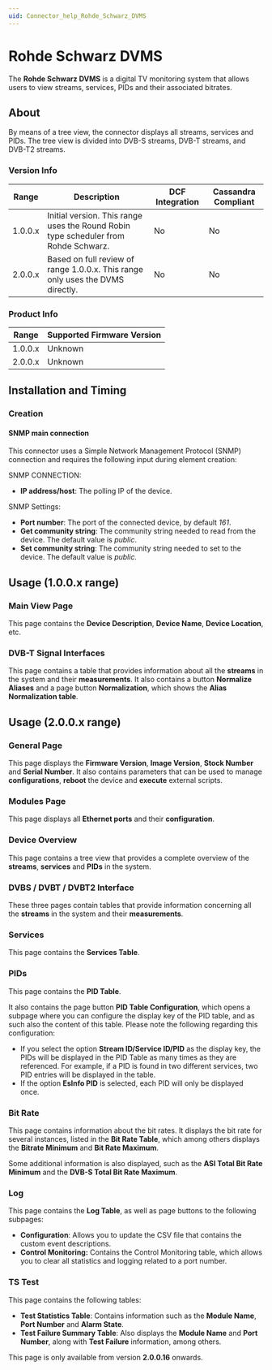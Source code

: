 ```yaml
---
uid: Connector_help_Rohde_Schwarz_DVMS
---
```


# Rohde Schwarz DVMS

The **Rohde Schwarz DVMS** is a digital TV monitoring system that allows users to view streams, services, PIDs and their associated bitrates.

## About

By means of a tree view, the connector displays all streams, services and PIDs. The tree view is divided into DVB-S streams, DVB-T streams, and DVB-T2 streams.

### Version Info

| **Range** | **Description**                                                                     | **DCF Integration** | **Cassandra Compliant** |
|------------------|-------------------------------------------------------------------------------------|---------------------|-------------------------|
| 1.0.0.x          | Initial version. This range uses the Round Robin type scheduler from Rohde Schwarz. | No                  | No                      |
| 2.0.0.x          | Based on full review of range 1.0.0.x. This range only uses the DVMS directly.      | No                  | No                      |

### Product Info

| Range | Supported Firmware Version |
|------------------|-----------------------------|
| 1.0.0.x          | Unknown                     |
| 2.0.0.x          | Unknown                     |

## Installation and Timing

### Creation

#### SNMP main connection

This connector uses a Simple Network Management Protocol (SNMP) connection and requires the following input during element creation:

SNMP CONNECTION:

- **IP address/host**: The polling IP of the device.

SNMP Settings:

- **Port number**: The port of the connected device, by default *161*.
- **Get community string**: The community string needed to read from the device. The default value is *public*.
- **Set community string**: The community string needed to set to the device. The default value is *public.*

## Usage (1.0.0.x range)

### Main View Page

This page contains the **Device Description**, **Device Name**, **Device Location**, etc.

### DVB-T Signal Interfaces

This page contains a table that provides information about all the **streams** in the system and their **measurements**. It also contains a button **Normalize Aliases** and a page button **Normalization**, which shows the **Alias Normalization table**.

## Usage (2.0.0.x range)

### General Page

This page displays the **Firmware Version**, **Image Version**, **Stock Number** and **Serial Number**. It also contains parameters that can be used to manage **configurations**, **reboot** the device and **execute** external scripts.

### Modules Page

This page displays all **Ethernet ports** and their **configuration**.

### Device Overview

This page contains a tree view that provides a complete overview of the **streams**, **services** and **PIDs** in the system.

### DVBS / DVBT / DVBT2 Interface

These three pages contain tables that provide information concerning all the **streams** in the system and their **measurements**.

### Services

This page contains the **Services Table**.

### PIDs

This page contains the **PID Table**.

It also contains the page button **PID Table Configuration**, which opens a subpage where you can configure the display key of the PID table, and as such also the content of this table. Please note the following regarding this configuration:

- If you select the option **Stream ID/Service ID/PID** as the display key, the PIDs will be displayed in the PID Table as many times as they are referenced. For example, if a PID is found in two different services, two PID entries will be displayed in the table.
- If the option **EsInfo PID** is selected, each PID will only be displayed once.

### Bit Rate

This page contains information about the bit rates. It displays the bit rate for several instances, listed in the **Bit Rate Table**, which among others displays the **Bitrate Minimum** and **Bit Rate Maximum**.

Some additional information is also displayed, such as the **ASI Total Bit Rate Minimum** and the **DVB-S Total Bit Rate Maximum**.

### Log

This page contains the **Log Table**, as well as page buttons to the following subpages:

- **Configuration**: Allows you to update the CSV file that contains the custom event descriptions.
- **Control Monitoring:** Contains the Control Monitoring table, which allows you to clear all statistics and logging related to a port number.

### TS Test

This page contains the following tables:

- **Test Statistics Table**: Contains information such as the **Module Name**, **Port Number** and **Alarm State**.
- **Test Failure Summary Table**: Also displays the **Module Name** and **Port Number**, along with **Test Failure** information, among others.

This page is only available from version **2.0.0.16** onwards.
